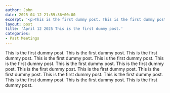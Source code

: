 ```yaml
---
author: John
date: 2025-04-12 21:59:36+00:00
excerpt: '<p>This is the first dummy post. This is the first dummy post. This is the first dummy post. This is the first dummy post. This is the first dummy post. This is the first dummy post. This is the first dummy post. This is the first dummy post. This is the first dummy post. This is the first dummy post. This is the first dummy post. This is the first dummy post. This is the first dummy post. This is the first dummy post. This is the first dummy post. This is the first dummy post. </p>'
layout: post
title: 'April 12 2025 This is the first dummy post.'
categories:
- Past Meetings
---
```

<p>This is the first dummy post. This is the first dummy post. This is the first dummy post. This is the first dummy post. This is the first dummy post. This is the first dummy post. This is the first dummy post. This is the first dummy post. This is the first dummy post. This is the first dummy post. This is the first dummy post. This is the first dummy post. This is the first dummy post. This is the first dummy post. This is the first dummy post. This is the first dummy post. </p>
